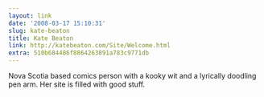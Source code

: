 ```yaml
---
layout: link
date: '2008-03-17 15:10:31'
slug: kate-beaton
title: Kate Beaton
link: http://katebeaton.com/Site/Welcome.html
extra: 510b684486f8864263891a783c9771db
---
```


Nova Scotia based comics person with a kooky wit and a lyrically doodling pen arm. Her site is filled with good stuff.